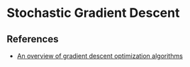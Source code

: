 
# Stochastic Gradient Descent

## References

  * [An overview of gradient descent optimization algorithms](http://ruder.io/optimizing-gradient-descent/index.html)
